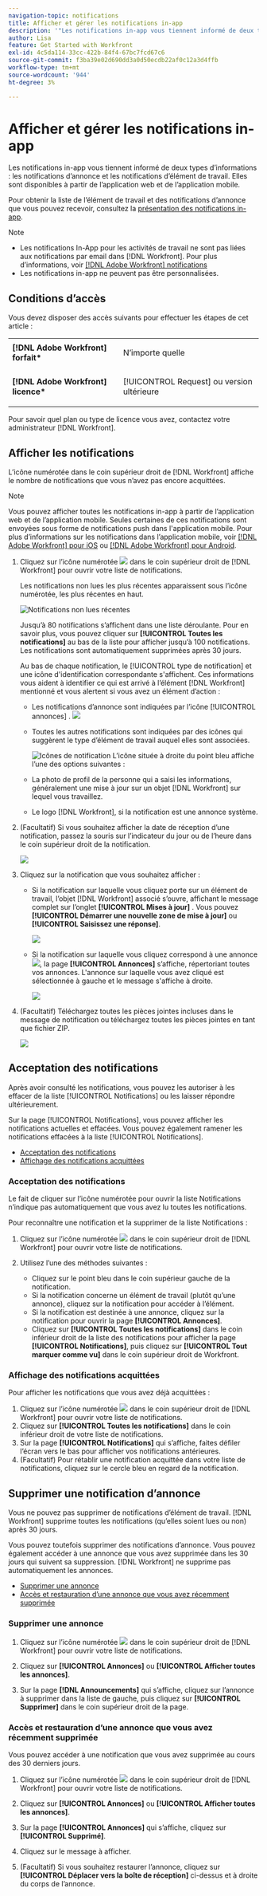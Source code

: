 ```yaml
---
navigation-topic: notifications
title: Afficher et gérer les notifications in-app
description: '"Les notifications in-app vous tiennent informé de deux types d’informations : les notifications d’annonce et les notifications d’élément de travail. Ils sont disponibles à la fois depuis l''application web et l''application mobile.'''
author: Lisa
feature: Get Started with Workfront
exl-id: 4c5da114-33cc-422b-84f4-67bc7fcd67c6
source-git-commit: f3ba39e02d690dd3a0d50ecdb22af0c12a3d4ffb
workflow-type: tm+mt
source-wordcount: '944'
ht-degree: 3%

---
```


# Afficher et gérer les notifications in-app

Les notifications in-app vous tiennent informé de deux types d’informations : les notifications d’annonce et les notifications d’élément de travail. Elles sont disponibles à partir de l’application web et de l’application mobile.

Pour obtenir la liste de l’élément de travail et des notifications d’annonce que vous pouvez recevoir, consultez la [présentation des notifications in-app](../../workfront-basics/using-notifications/in-app-notifications-overview.md).

>[!NOTE]
>
>* Les notifications In-App pour les activités de travail ne sont pas liées aux notifications par email dans [!DNL Workfront]. Pour plus d’informations, voir [[!DNL Adobe Workfront] notifications](../../workfront-basics/using-notifications/wf-notifications.md)
>* Les notifications in-app ne peuvent pas être personnalisées.
>



## Conditions d’accès

Vous devez disposer des accès suivants pour effectuer les étapes de cet article :

<table style="table-layout:auto"> 
 <col> 
 </col> 
 <col> 
 </col> 
 <tbody> 
  <tr> 
   <td role="rowheader"><strong>[!DNL Adobe Workfront] forfait*</strong></td> 
   <td> <p>N’importe quelle</p> </td> 
  </tr> 
  <tr> 
   <td role="rowheader"><strong>[!DNL Adobe Workfront] licence*</strong></td> 
   <td> <p>[!UICONTROL Request] ou version ultérieure</p> </td> 
  </tr> 
 </tbody> 
</table>

Pour savoir quel plan ou type de licence vous avez, contactez votre administrateur [!DNL Workfront].

## Afficher les notifications

L’icône numérotée dans le coin supérieur droit de [!DNL Workfront] affiche le nombre de notifications que vous n’avez pas encore acquittées.

>[!NOTE]
>
>Vous pouvez afficher toutes les notifications in-app à partir de l’application web et de l’application mobile. Seules certaines de ces notifications sont envoyées sous forme de notifications push dans l&#39;application mobile. Pour plus d’informations sur les notifications dans l’application mobile, voir [[!DNL Adobe Workfront] pour iOS](../../workfront-basics/mobile-apps/using-the-workfront-mobile-app/workfront-for-ios.md) ou [[!DNL Adobe Workfront] pour Android](../../workfront-basics/mobile-apps/using-the-workfront-mobile-app/workfront-for-android.md).

1. Cliquez sur l’icône numérotée ![](assets/notifications-icon-jewel.jpg) dans le coin supérieur droit de [!DNL Workfront] pour ouvrir votre liste de notifications.

   Les notifications non lues les plus récentes apparaissent sous l’icône numérotée, les plus récentes en haut.

   ![Notifications non lues récentes](assets/qs-notifications-350x330.png)

   Jusqu’à 80 notifications s’affichent dans une liste déroulante. Pour en savoir plus, vous pouvez cliquer sur **[!UICONTROL Toutes les notifications]** au bas de la liste pour afficher jusqu’à 100 notifications. Les notifications sont automatiquement supprimées après 30 jours.

   Au bas de chaque notification, le [!UICONTROL type de notification] et une icône d&#39;identification correspondante s&#39;affichent. Ces informations vous aident à identifier ce qui est arrivé à l’élément [!DNL Workfront] mentionné et vous alertent si vous avez un élément d’action :

   * Les notifications d’annonce sont indiquées par l’icône [!UICONTROL annonces] . ![](assets/announcement.png)

   * Toutes les autres notifications sont indiquées par des icônes qui suggèrent le type d’élément de travail auquel elles sont associées.

     ![Icônes de notification](assets/ntfcntype&icon-350x330.png)
L’icône située à droite du point bleu affiche l’une des options suivantes :

   * La photo de profil de la personne qui a saisi les informations, généralement une mise à jour sur un objet [!DNL Workfront] sur lequel vous travaillez.
   * Le logo [!DNL Workfront], si la notification est une annonce système.


1. (Facultatif) Si vous souhaitez afficher la date de réception d’une notification, passez la souris sur l’indicateur du jour ou de l’heure dans le coin supérieur droit de la notification.

   ![](assets/hoveroverdate-350x437.png)

1. Cliquez sur la notification que vous souhaitez afficher :

   * Si la notification sur laquelle vous cliquez porte sur un élément de travail, l’objet [!DNL Workfront] associé s’ouvre, affichant le message complet sur l’onglet **[!UICONTROL Mises à jour]** . Vous pouvez **[!UICONTROL Démarrer une nouvelle zone de mise à jour]** ou **[!UICONTROL Saisissez une réponse]**.

     ![](assets/object-opens-click-work-ntfctn-qs-350x183.png)

   * Si la notification sur laquelle vous cliquez correspond à une annonce ![](assets/announcement.png), la page **[!UICONTROL Annonces]** s’affiche, répertoriant toutes vos annonces. L&#39;annonce sur laquelle vous avez cliqué est sélectionnée à gauche et le message s&#39;affiche à droite.

     ![](assets/announcements-page-qs-350x210.png)

1. (Facultatif) Téléchargez toutes les pièces jointes incluses dans le message de notification ou téléchargez toutes les pièces jointes en tant que fichier ZIP.

   ![](assets/download-attachments-350x106.png)

## Acceptation des notifications

Après avoir consulté les notifications, vous pouvez les autoriser à les effacer de la liste [!UICONTROL Notifications] ou les laisser répondre ultérieurement.

Sur la page [!UICONTROL Notifications], vous pouvez afficher les notifications actuelles et effacées. Vous pouvez également ramener les notifications effacées à la liste [!UICONTROL Notifications].

* [Acceptation des notifications](#acknowledge-notifications)
* [Affichage des notifications acquittées](#view-acknowledged-notifications)

### Acceptation des notifications

Le fait de cliquer sur l’icône numérotée pour ouvrir la liste Notifications n’indique pas automatiquement que vous avez lu toutes les notifications.

Pour reconnaître une notification et la supprimer de la liste Notifications :

1. Cliquez sur l’icône numérotée ![](assets/notifications-icon-jewel.jpg) dans le coin supérieur droit de [!DNL Workfront] pour ouvrir votre liste de notifications.
1. Utilisez l’une des méthodes suivantes :

   * Cliquez sur le point bleu dans le coin supérieur gauche de la notification.
   * Si la notification concerne un élément de travail (plutôt qu’une annonce), cliquez sur la notification pour accéder à l’élément.
   * Si la notification est destinée à une annonce, cliquez sur la notification pour ouvrir la page **[!UICONTROL Annonces]**.
   * Cliquez sur **[!UICONTROL Toutes les notifications]** dans le coin inférieur droit de la liste des notifications pour afficher la page **[!UICONTROL Notifications]**, puis cliquez sur **[!UICONTROL Tout marquer comme vu]** dans le coin supérieur droit de Workfront.

### Affichage des notifications acquittées

Pour afficher les notifications que vous avez déjà acquittées :

1. Cliquez sur l’icône numérotée ![](assets/notifications-icon-jewel.jpg) dans le coin supérieur droit de [!DNL Workfront] pour ouvrir votre liste de notifications.
1. Cliquez sur **[!UICONTROL Toutes les notifications]** dans le coin inférieur droit de votre liste de notifications.
1. Sur la page **[!UICONTROL Notifications]** qui s’affiche, faites défiler l’écran vers le bas pour afficher vos notifications antérieures.
1. (Facultatif) Pour rétablir une notification acquittée dans votre liste de notifications, cliquez sur le cercle bleu en regard de la notification.

## Supprimer une notification d’annonce

Vous ne pouvez pas supprimer de notifications d’élément de travail. [!DNL Workfront] supprime toutes les notifications (qu’elles soient lues ou non) après 30 jours.

Vous pouvez toutefois supprimer des notifications d’annonce. Vous pouvez également accéder à une annonce que vous avez supprimée dans les 30 jours qui suivent sa suppression. [!DNL Workfront] ne supprime pas automatiquement les annonces.

* [Supprimer une annonce](#delete-an-announcement)
* [Accès et restauration d’une annonce que vous avez récemment supprimée](#access-and-restore-an-announcement-you-deleted-recently)

### Supprimer une annonce

1. Cliquez sur l’icône numérotée ![](assets/notifications-icon-jewel.jpg) dans le coin supérieur droit de [!DNL Workfront] pour ouvrir votre liste de notifications.
1. Cliquez sur **[!UICONTROL Annonces]** ou **[!UICONTROL Afficher toutes les annonces]**.

1. Sur la page **[!DNL Announcements]** qui s’affiche, cliquez sur l’annonce à supprimer dans la liste de gauche, puis cliquez sur **[!UICONTROL Supprimer]** dans le coin supérieur droit de la page.

### Accès et restauration d’une annonce que vous avez récemment supprimée

Vous pouvez accéder à une notification que vous avez supprimée au cours des 30 derniers jours.

1. Cliquez sur l’icône numérotée ![](assets/notifications-icon-jewel.jpg) dans le coin supérieur droit de [!DNL Workfront] pour ouvrir votre liste de notifications.
1. Cliquez sur **[!UICONTROL Annonces]** ou **[!UICONTROL Afficher toutes les annonces]**.

1. Sur la page **[!UICONTROL Annonces]** qui s’affiche, cliquez sur **[!UICONTROL Supprimé]**.

1. Cliquez sur le message à afficher.
1. (Facultatif) Si vous souhaitez restaurer l’annonce, cliquez sur **[!UICONTROL Déplacer vers la boîte de réception]** ci-dessus et à droite du corps de l’annonce.
